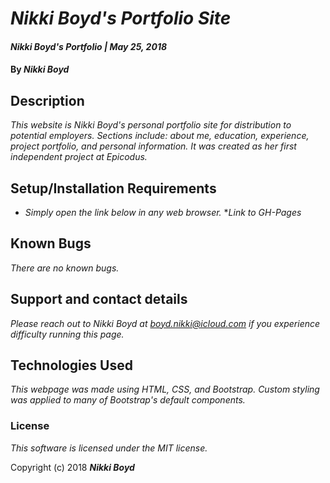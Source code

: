 # _Nikki Boyd's Portfolio Site_

#### _Nikki Boyd's Portfolio | May 25, 2018_

#### By _**Nikki Boyd**_

## Description

_This website is Nikki Boyd's personal portfolio site for distribution to potential employers. Sections include: about me, education, experience, project portfolio, and personal information. It was created as her first independent project at Epicodus._

## Setup/Installation Requirements

* _Simply open the link below in any web browser._
*_Link to GH-Pages_

## Known Bugs

_There are no known bugs._

## Support and contact details

_Please reach out to Nikki Boyd at boyd.nikki@icloud.com if you experience difficulty running this page._

## Technologies Used

_This webpage was made using HTML, CSS, and Bootstrap. Custom styling was applied to many of Bootstrap's default components._

### License

*This software is licensed under the MIT license.*

Copyright (c) 2018 **_Nikki Boyd_**
